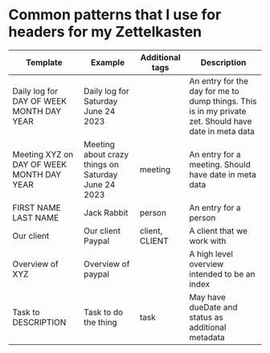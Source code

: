 # Common patterns that I use for headers for my Zettelkasten

| Template                                  | Example                                             | Additional tags | Description                                                                                               |
| ----------------------------------------- | --------------------------------------------------- | --------------- | ---------------------------------------------------------------------------------------------------- |
| Daily log for DAY OF WEEK MONTH DAY YEAR  | Daily log for Saturday June 24 2023                 |                 | An entry for the day for me to dump things. This is in my private zet. Should have date in meta data |
| Meeting XYZ on DAY OF WEEK MONTH DAY YEAR | Meeting about crazy things on Saturday June 24 2023 | meeting         | An entry for a meeting. Should have date in meta data                                                |
| FIRST NAME LAST NAME                      | Jack Rabbit                                         | person          | An entry for a person                                                                                |
| Our client                                | Our client Paypal                                   | client, CLIENT  | A client that we work with                                                                           |
| Overview of XYZ                           | Overview of paypal                                  |                 | A high level overview intended to be an index                                                        |
| Task to DESCRIPTION                       | Task to do the thing                                | task            | May have dueDate and status as additional metadata                                                   |

